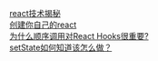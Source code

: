 [react技术揭秘](https://react.iamkasong.com/preparation/idea.html#react%E7%90%86%E5%BF%B5)   
[创建你自己的react](https://pomb.us/build-your-own-react/)   
[为什么顺序调用对React Hooks很重要?](https://overreacted.io/zh-hans/why-do-hooks-rely-on-call-order/)  
[setState如何知道该怎么做？](https://overreacted.io/zh-hans/how-does-setstate-know-what-to-do/)  
  
